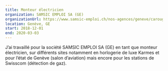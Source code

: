 ```yaml
---
title: Monteur électricien
organization: SAMSIC EMPLOI SA (GE)
organizationUrl: https://www.samsic-emploi.ch/nos-agences/geneve/carouge-ge-6608
location: Genève, GE
start: 2018-12-01
end: 2020-03-03
---
```


J’ai travaillé pour la société SAMSIC EMPLOI SA (GE) en tant que monteur électricien, sur différents sites notamment en horlogerie de luxe Karmes et pour l’état de Genève (salon d’aviation) mais encore pour les stations de Swisscom (détection de gaz).